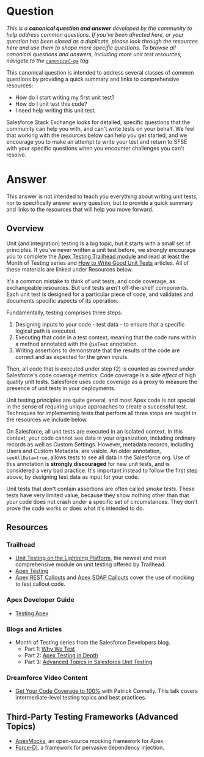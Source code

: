 # Question

*This is a **canonical question and answer** developed by the community to help address common questions. If you've been directed here, or your question has been closed as a duplicate, please look through the resources here and use them to shape more specific questions. To browse all canonical questions and answers, including more unit test resources, navigate to the [`canonical-qa`](https://salesforce.stackexchange.com/questions/tagged/canonical-qa) tag.*

This canonical question is intended to address several classes of common questions by providing a quick summary and links to comprehensive resources:

 - How do I start writing my first unit test? 
 - How do I unit test this code? 
 - I need help writing this unit test.
 
Salesforce Stack Exchange looks for detailed, specific questions that the community can help you with, and can't write tests on your behalf. We feel that working with the resources below can help you get started, and we encourage you to make an attempt to write your test and return to SFSE with your specific questions when you encounter challenges you can't resolve.

# Answer

This answer is not intended to teach you everything about writing unit tests, nor to specifically answer every question, but to provide a quick summary and links to the resources that will help you move forward.

## Overview

Unit (and integration) testing is a big topic, but it starts with a small set of principles. If you've never written a unit test before, we strongly encourage you to complete the [Apex Testing Trailhead module](https://trailhead.salesforce.com/content/learn/modules/apex_testing) and read at least the Month of Testing series and [How to Write Good Unit Tests](https://developer.salesforce.com/page/How_to_Write_Good_Unit_Tests) articles. All of these materials are linked under Resources below.

It's a common mistake to think of unit tests, and code coverage, as exchangeable resources. But unit tests aren't off-the-shelf components. Each unit test is designed for a particular piece of code, and validates and documents specific aspects of its operation.

Fundamentally, testing comprises three steps: 

 1. Designing inputs to your code - test data - to ensure that a specific logical path is executed. 
 1. Executing that code in a test context, meaning that the code runs within a method annotated with the `@isTest` annotation.
 1. Writing assertions to demonstrate that the results of the code are correct and as expected for the given inputs.

Then, all code that is executed under step (2) is counted as *covered* under Salesforce's code coverage metrics. Code coverage is a *side effect* of high quality unit tests. Salesforce uses code coverage as a proxy to measure the presence of unit tests in your deployments.

Unit testing principles are quite general, and most Apex code is not special in the sense of requiring unique approaches to create a successful test. Techniques for implementing tests that perform all three steps are taught in the resources we include below.

On Salesforce, all unit tests are executed in an isolated context. In this context, your code cannot see data in your organization, including ordinary records as well as Custom Settings. However, metadata records, including Users and Custom Metadata, are visible. An older annotation, `seeAllData=true`, allows tests to see all data in the Salesforce org. Use of this annotation is **strongly discouraged** for new unit tests, and is considered a very bad practice. It's important instead to follow the first step above, by designing test data as input for your code.

Unit tests that don't contain assertions are often called *smoke tests*. These tests have very limited value, because they show nothing other than that your code does not crash under a specific set of circumstances. They don't prove the code works or does what it's intended to do.

## Resources

### Trailhead

 - [Unit Testing on the Lightning Platform](https://trailhead.salesforce.com/en/content/learn/modules/unit-testing-on-the-lightning-platform), the newest and most comprehensive module on unit testing offered by Trailhead.
 - [Apex Testing](https://trailhead.salesforce.com/content/learn/modules/apex_testing)
 - [Apex REST Callouts](https://trailhead.salesforce.com/en/content/learn/modules/apex_integration_services/apex_integration_rest_callouts) and [Apex SOAP Callouts](https://trailhead.salesforce.com/content/learn/modules/apex_integration_services/apex_integration_soap_callouts) cover the use of mocking to test callout code.
 
### Apex Developer Guide
 
  - [Testing Apex](https://developer.salesforce.com/docs/atlas.en-us.apexcode.meta/apexcode/apex_testing.htm)
 
### Blogs and Articles
 
  - Month of Testing series from the Salesforce Developers blog.
     - Part 1: [Why We Test](https://developer.salesforce.com/blogs/2018/05/why-we-test.html)
     - Part 2: [Apex Testing in Depth](https://developer.salesforce.com/blogs/2018/05/month-of-testing-apex-testing-in-depth-part-2-of-3.html)
     - Part 3: [Advanced Topics in Salesforce Unit Testing](https://developer.salesforce.com/blogs/2018/05/month-of-testing-advanced-topics-in-salesforce-unit-testing-part-3-of-3.html)

### Dreamforce Video Content
 
  - [Get Your Code Coverage to 100%](https://www.salesforce.com/video/3594314/) with Patrick Connelly. This talk covers intermediate-level testing topics and best practices.

## Third-Party Testing Frameworks (Advanced Topics)

 - [ApexMocks](https://github.com/financialforcedev/fflib-apex-mocks), an open-source mocking framework for Apex.
 - [Force-DI](https://github.com/afawcett/force-di), a framework for pervasive dependency injection.

